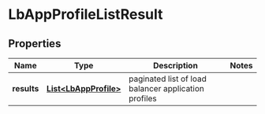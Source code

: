 # LbAppProfileListResult

## Properties
Name | Type | Description | Notes
------------ | ------------- | ------------- | -------------
**results** | [**List&lt;LbAppProfile&gt;**](LbAppProfile.md) | paginated list of load balancer application profiles | 
